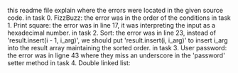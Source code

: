 this readme file explain where the errors were located in the given source code.
in task 0. FizzBuzz:
	the error was in the order of the conditions
in task 1. Print square:
	the error was in line 17, it was interpreting the input as a hexadecimal number.
in task 2. Sort:
	the error was in line 23, instead of 'result.insert(i - 1, i_arg)', we should put 'result.insert(i, i_arg)' to insert i_arg into the result array maintaining the sorted order.
in task 3. User password:
	the error was in ligne 43 where they miss an underscore in the 'password' setter method
in task 4. Double linked list:


